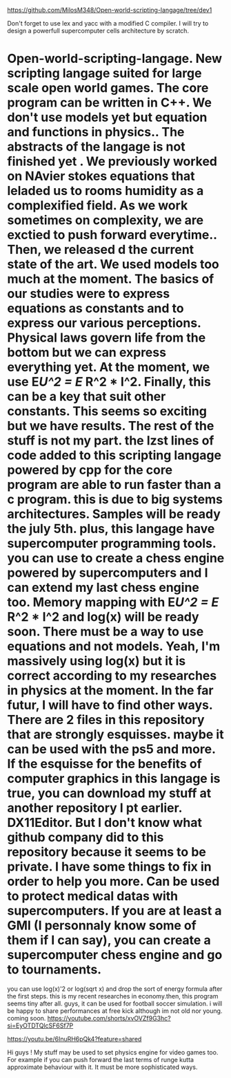 https://github.com/MilosM348/Open-world-scripting-langage/tree/dev1

Don't forget to use lex and yacc with a modified C compiler.
I will try to design a powerfull supercomputer cells architecture by scratch.

# Open-world-scripting-langage. New scripting langage suited for large scale open world games. The core program can be written in C++. We don't use models yet but equation and functions in physics.. The abstracts of the langage is not finished yet . We previously worked on NAvier stokes equations that leladed us to  rooms humidity as a complexified field. As we work sometimes on complexity, we are exctied to push forward everytime.. Then, we released d the current state of the art. We used models too much at the moment. The basics of our studies were to express equations as constants and to express our various perceptions. Physical laws govern life from the bottom but we can express everything yet. At the moment, we use E*U^2 = E* R^2 * I^2. Finally, this can be a key that suit other constants. This seems so exciting but we have results. The rest of the stuff is not my part. the lzst lines of  code added to this scripting langage powered by cpp for the core program are able to run faster than a c program. this is due to big systems architectures. Samples will be ready the july 5th. plus, this langage have supercomputer programming tools. you can use to create a chess engine powered by supercomputers and I can extend my last chess engine too. Memory mapping with E*U^2 = E* R^2 * I^2 and log(x) will be ready soon. There must be a way to use equations and not models. Yeah, I'm massively using log(x) but it is correct according to my researches in physics at the moment. In the far futur, I will have to find other ways. There are 2 files in this repository that are strongly esquisses. maybe it can be used with the ps5 and more. If the esquisse for the benefits of computer graphics in this langage is true, you can download my stuff at another repository I pt earlier. DX11Editor. But I don't know what github company did to this repository because it seems to be private. I have some things to fix in order to help you more. Can be used to protect medical datas with supercomputers. If you are at least a GMI (I personnaly know some of them if I can say), you can create a supercomputer chess engine and go to tournaments.
you can use log(x)'2 or log(sqrt x) and drop the sort of energy formula after the first steps. this is my recent researches in economy.then, this program seems tiny after all.
guys, it can be used for football soccer simulation. i will be happy to share performances at free kick although im not old nor young. coming soon.
https://youtube.com/shorts/xvOVZf9G3hc?si=EyOTDTQlcSF6Sf7P

https://youtu.be/6InuRH6pQk4?feature=shared

Hi guys ! My stuff may be used to set physics engine for video games too. For example if you can push forward the last terms of runge kutta approximate behaviour with it.
It must be more sophisticated ways.
